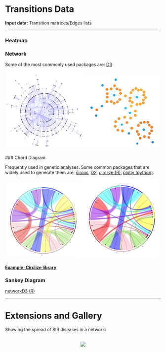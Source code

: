 # Transitions Data

**Input data:** Transition matrices/Edges lists

<hr>

### Heatmap

### Network

Some of the most commonly used packages are: [D3](https://beta.observablehq.com/@mbostock/disjoint-force-directed-graph)

<img src="../media/network.png" width="50%"><a href="../media/uninterpretableChain.html"><img src="../media/chain.png" width="50%"></a>

### Chord Diagram

Frequently used in genetic analyses. Some common packages that are widely used to generate them are: [circos](http://www.circos.ca), [D3](https://beta.observablehq.com/@mbostock/d3-chord-diagram), [circlize (R)](https://beta.observablehq.com/), [plotly (python)](https://plot.ly/python/filled-chord-diagram/).

<img src="../media/chord_Baseline.png" width="50%"><img src="../media/chord_ATSB.png" width="50%">

#### [Example: Circlize library](https://github.com/Chipdelmal/dataViz_CADi/tree/master/Day02/scripts/Circlize)

### Sankey Diagram

[networkD3 (R)](https://www.r-graph-gallery.com/sankey-diagram/)

<hr>

# Extensions and Gallery

Showing the spread of SIR diseases in a network:

<br>
<center><img src="../media/SPA.gif" width="50%"></center>
<br>
